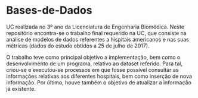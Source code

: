 # Bases-de-Dados

UC realizada no 3º ano da Licenciatura de Engenharia Biomédica.
Neste repositório encontra-se o trabalho final requerido na UC, que consiste na análise de modelos de dados referentes a hispitais americanos e nas suas métricas (dados do estudo obtidos a 25 de julho de 2017).

O trabalho teve como principal objetivo a implementação, bem como o desenvolvimento de um programa, relativo ao dataset referido. Para tal, criou-se e executou-se processos em que fosse possível consultar as informações relativas aos diferentes hospitais, bem como inserção de nova informação. Por último, houve também o objetivo de atualizar a informação já existente. 
